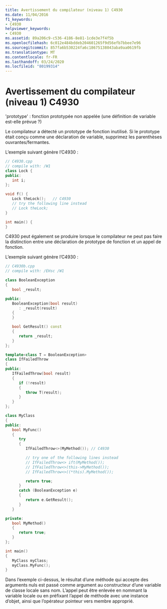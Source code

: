 ```yaml
---
title: Avertissement du compilateur (niveau 1) C4930
ms.date: 11/04/2016
f1_keywords:
- C4930
helpviewer_keywords:
- C4930
ms.assetid: 89a206c9-c536-4186-8e81-1cde3e7f4f5b
ms.openlocfilehash: 6c012e484bddeb204601265f9d56efb7bbee7e96
ms.sourcegitcommit: 857fa6b530224fa6c18675138043aba9aa0619fb
ms.translationtype: MT
ms.contentlocale: fr-FR
ms.lasthandoff: 03/24/2020
ms.locfileid: "80199314"
---
```

# <a name="compiler-warning-level-1-c4930"></a>Avertissement du compilateur (niveau 1) C4930

'prototype' : fonction prototypée non appelée (une définition de variable est-elle prévue ?)

Le compilateur a détecté un prototype de fonction inutilisé. Si le prototype était conçu comme une déclaration de variable, supprimez les parenthèses ouvrantes/fermantes.

L’exemple suivant génère l’C4930 :

```cpp
// C4930.cpp
// compile with: /W1
class Lock {
public:
   int i;
};

void f() {
   Lock theLock();   // C4930
   // try the following line instead
   // Lock theLock;
}

int main() {
}
```

C4930 peut également se produire lorsque le compilateur ne peut pas faire la distinction entre une déclaration de prototype de fonction et un appel de fonction.

L’exemple suivant génère l’C4930 :

```cpp
// C4930b.cpp
// compile with: /EHsc /W1

class BooleanException
{
   bool _result;

public:
   BooleanException(bool result)
      : _result(result)
   {
   }

   bool GetResult() const
   {
      return _result;
   }
};

template<class T = BooleanException>
class IfFailedThrow
{
public:
   IfFailedThrow(bool result)
   {
      if (!result)
      {
         throw T(result);
      }
   }
};

class MyClass
{
public:
   bool MyFunc()
   {
      try
      {
         IfFailedThrow<>(MyMethod()); // C4930

         // try one of the following lines instead
         // IfFailedThrow<> ift(MyMethod());
         // IfFailedThrow<>(this->MyMethod());
         // IfFailedThrow<>((*this).MyMethod());

         return true;
      }
      catch (BooleanException e)
      {
         return e.GetResult();
      }
   }

private:
   bool MyMethod()
   {
      return true;
   }
};

int main()
{
   MyClass myClass;
   myClass.MyFunc();
}
```

Dans l’exemple ci-dessus, le résultat d’une méthode qui accepte des arguments nuls est passé comme argument au constructeur d’une variable de classe locale sans nom. L’appel peut être enlevée en nommant la variable locale ou en préfixant l’appel de méthode avec une instance d’objet, ainsi que l’opérateur pointeur vers membre approprié.
